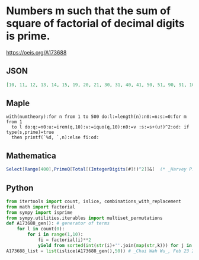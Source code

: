 # Numbers m such that the sum of square of factorial of decimal digits is prime\.
https://oeis.org/A173688
## JSON
```JSON
[10, 11, 12, 13, 14, 15, 19, 20, 21, 30, 31, 40, 41, 50, 51, 90, 91, 100, 101, 110, 111, 123, 132, 133, 134, 135, 138, 143, 144, 147, 153, 156, 158, 165, 168, 169, 174, 177, 183, 185, 186, 196, 203, 213, 230, 231, 302, 303, 304, 305, 308, 312, 313, 314, 315, 318, 320]
```
## Maple
```Maple
with(numtheory):for n from 1 to 500 do:l:=length(n):n0:=n:s:=0:for m from 1
  to l do:q:=n0:u:=irem(q,10):v:=iquo(q,10):n0:=v :s:=s+(u!)^2:od: if type(s,prime)=true
  then printf(`%d, `,n):else fi:od:
```
## Mathematica
```Mathematica
Select[Range[400],PrimeQ[Total[(IntegerDigits[#]!)^2]]&]  (* _Harvey P. Dale_, Mar 23 2011 *)
```
## Python
```Python
from itertools import count, islice, combinations_with_replacement
from math import factorial
from sympy import isprime
from sympy.utilities.iterables import multiset_permutations
def A173688_gen(): # generator of terms
    for l in count(0):
        for i in range(1,10):
            fi = factorial(i)**2
            yield from sorted(int(str(i)+''.join(map(str,k))) for j in combinations_with_replacement(range(10), l) for k in multiset_permutations(j) if isprime(fi+sum(map(lambda n:factorial(n)**2,j))))
A173688_list = list(islice(A173688_gen(),50)) # _Chai Wah Wu_, Feb 23 2023
```

